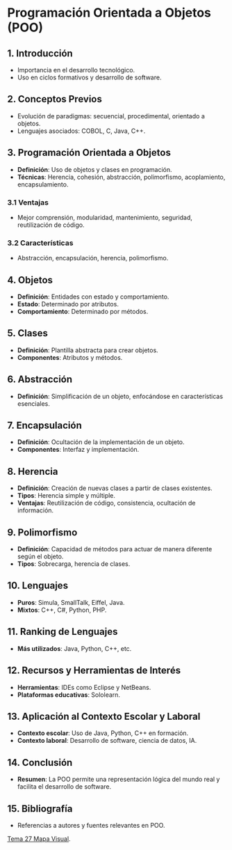 # Programación Orientada a Objetos (POO)

## 1. Introducción
- Importancia en el desarrollo tecnológico.
- Uso en ciclos formativos y desarrollo de software.

## 2. Conceptos Previos
- Evolución de paradigmas: secuencial, procedimental, orientado a objetos.
- Lenguajes asociados: COBOL, C, Java, C++.

## 3. Programación Orientada a Objetos
- **Definición**: Uso de objetos y clases en programación.
- **Técnicas**: Herencia, cohesión, abstracción, polimorfismo, acoplamiento, encapsulamiento.

### 3.1 Ventajas
- Mejor comprensión, modularidad, mantenimiento, seguridad, reutilización de código.

### 3.2 Características
- Abstracción, encapsulación, herencia, polimorfismo.

## 4. Objetos
- **Definición**: Entidades con estado y comportamiento.
- **Estado**: Determinado por atributos.
- **Comportamiento**: Determinado por métodos.

## 5. Clases
- **Definición**: Plantilla abstracta para crear objetos.
- **Componentes**: Atributos y métodos.

## 6. Abstracción
- **Definición**: Simplificación de un objeto, enfocándose en características esenciales.

## 7. Encapsulación
- **Definición**: Ocultación de la implementación de un objeto.
- **Componentes**: Interfaz y implementación.

## 8. Herencia
- **Definición**: Creación de nuevas clases a partir de clases existentes.
- **Tipos**: Herencia simple y múltiple.
- **Ventajas**: Reutilización de código, consistencia, ocultación de información.

## 9. Polimorfismo
- **Definición**: Capacidad de métodos para actuar de manera diferente según el objeto.
- **Tipos**: Sobrecarga, herencia de clases.

## 10. Lenguajes
- **Puros**: Simula, SmallTalk, Eiffel, Java.
- **Mixtos**: C++, C#, Python, PHP.

## 11. Ranking de Lenguajes
- **Más utilizados**: Java, Python, C++, etc.

## 12. Recursos y Herramientas de Interés
- **Herramientas**: IDEs como Eclipse y NetBeans.
- **Plataformas educativas**: Sololearn.

## 13. Aplicación al Contexto Escolar y Laboral
- **Contexto escolar**: Uso de Java, Python, C++ en formación.
- **Contexto laboral**: Desarrollo de software, ciencia de datos, IA.

## 14. Conclusión
- **Resumen**: La POO permite una representación lógica del mundo real y facilita el desarrollo de software.

## 15. Bibliografía
- Referencias a autores y fuentes relevantes en POO.

[Tema 27 Mapa Visual](tema27map.html).